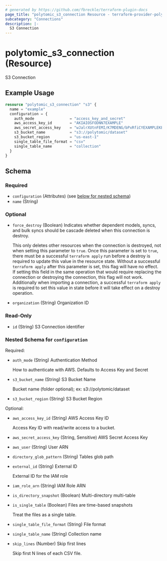 ```yaml
---
# generated by https://github.com/fbreckle/terraform-plugin-docs
page_title: "polytomic_s3_connection Resource - terraform-provider-polytomic"
subcategory: "Connections"
description: |-
  S3 Connection
---
```


# polytomic_s3_connection (Resource)

S3 Connection

## Example Usage

```terraform
resource "polytomic_s3_connection" "s3" {
  name = "example"
  configuration = {
    auth_mode                = "access_key_and_secret"
    aws_access_key_id        = "AKIAIOSFODNN7EXAMPLE"
    aws_secret_access_key    = "wJalrXUtnFEMI/K7MDENG/bPxRfiCYEXAMPLEKEY"
    s3_bucket_name           = "s3://polytomic/dataset"
    s3_bucket_region         = "us-east-1"
    single_table_file_format = "csv"
    single_table_name        = "collection"
  }
}
```

<!-- schema generated by tfplugindocs -->
## Schema

### Required

- `configuration` (Attributes) (see [below for nested schema](#nestedatt--configuration))
- `name` (String)

### Optional

- `force_destroy` (Boolean) Indicates whether dependent models, syncs, and bulk syncs should be cascade
deleted when this connection is destroy.

  This only deletes other resources when the connection is destroyed, not when
setting this parameter to `true`. Once this parameter is set to `true`, there
must be a successful `terraform apply` run before a destroy is required to
update this value in the resource state. Without a successful `terraform apply`
after this parameter is set, this flag will have no effect. If setting this
field in the same operation that would require replacing the connection or
destroying the connection, this flag will not work. Additionally when importing
a connection, a successful `terraform apply` is required to set this value in
state before it will take effect on a destroy operation.
- `organization` (String) Organization ID

### Read-Only

- `id` (String) S3 Connection identifier

<a id="nestedatt--configuration"></a>
### Nested Schema for `configuration`

Required:

- `auth_mode` (String) Authentication Method

    How to authenticate with AWS. Defaults to Access Key and Secret
- `s3_bucket_name` (String) S3 Bucket Name

    Bucket name (folder optional); ex: s3://polytomic/dataset
- `s3_bucket_region` (String) S3 Bucket Region

Optional:

- `aws_access_key_id` (String) AWS Access Key ID

    Access Key ID with read/write access to a bucket.
- `aws_secret_access_key` (String, Sensitive) AWS Secret Access Key
- `aws_user` (String) User ARN
- `directory_glob_pattern` (String) Tables glob path
- `external_id` (String) External ID

    External ID for the IAM role
- `iam_role_arn` (String) IAM Role ARN
- `is_directory_snapshot` (Boolean) Multi-directory multi-table
- `is_single_table` (Boolean) Files are time-based snapshots

    Treat the files as a single table.
- `single_table_file_format` (String) File format
- `single_table_name` (String) Collection name
- `skip_lines` (Number) Skip first lines

    Skip first N lines of each CSV file.


